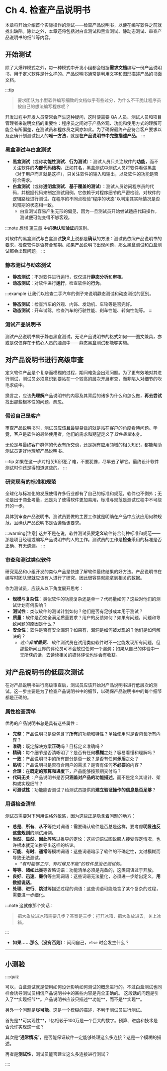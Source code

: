 # Ch 4. 检查产品说明书
本章将开始介绍首个实际操作的测试——检查产品说明书，以便在编写软件之前就找出缺陷。除此之外，本章还将包括对白盒测试和黑盒测试、静动态测试、审查产品说明书的细节等内容。

## 开始测试
除了大爆炸模式之外，每一种模式中开发小组都会根据**需求文档**编写一份产品说明书，用于定义软件是什么样的。产品说明书通常是利用文字和图形描述产品的书面文档。

:::tip
> 要求团队为小型软件编写细致的文档似乎有些过分，为什么不干脆让程序员按自己的想法编写程序呢？

开发过程中开发人员常常会产生这种疑问，这时便需要 QA 人员、测试人员和项目管理者来说明文档的重要性：程序员之间对于产品外观、功能和使用方式的理解可能会有所偏差，在测试员和程序员之间亦如此。为了确保最终产品符合客户要求以及正确计划测试投入的**唯一方法**，就是**在产品说明书中完整描述产品**。
:::

### 黑盒测试与白盒测试
- **黑盒测试**（或称**功能性测试**、**行为测试**）：测试人员只关注软件的**功能**，而不关注软件的**内部代码结构**。正如其名，黑盒测试中测试人员将软件看做黑盒（对于用户而言就是这样），只关注软件的输入和输出，以及软件的功能是否符合需求。
- **白盒测试**（或称**透明盒测试**、**基于覆盖的测试**）：测试人员访问程序员的代码，并根据代码来制定测试用例。它依赖于对程序细节的严密检验，对软件的逻辑路经进行测试。在程序的不同点检验“程序的状态”以判定其实际情况是否和预期的状态相一致。
  - 白盒测试容易产生无形的偏见，因为一旦测试员开始尝试适应代码操作，测试便可能变得不够客观。

:::note
想想 [第三章](./ch3-essence-of-testing.md#确认verification和验证validation) 中的**确认**和**验证**的区别。

对软件的黑盒测试与白盒测试**狭义上**说都是**确认**的方法：测试员依照产品说明书的要求，检查软件是否符合预期。如果产品说明书出现问题，那么黑盒测试和白盒测试都会出现问题。
:::

### 静态测试与动态测试
- **静态测试**：不对软件进行运行，仅仅进行**静态分析**和**审核**。
- **动态测试**：对软件进行**运行**，检查软件的**行为**。

:::example
让我们以检查二手汽车的例子来说明静态测试和动态测试的区别。
- **静态测试**：检查汽车的外观、内饰、发动机、车轮等是否完好。
- **动态测试**：开车试驾，检查汽车的行驶性能、刹车性能、转向性能等。
:::

### 测试产品说明书
测试产品说明书属于静态黑盒测试。无论产品说明书的格式如何——图文兼具，亦或是仅仅存在于核心人员的脑海中——静态黑盒测试都能够实施。

## 对产品说明书进行高级审查
定义软件产品是个复杂而模糊的过程，期间难免会出现问题。为了更有效地对其进行测试，测试员必须意识到要站在一个较高的层次开展审查，而非陷入对细节的吹毛求疵中。

换言之，应该**先理解**产品说明书的内容及其背后的诸多为什么和怎么做，**再去尝试**找出那些根本性的问题、疏忽。

### 假设自己是客户
审查产品说明书时，测试员应该且最容易做的就是站在客户的角度看待问题。毕竟，客户是软件的最终使用者，他们的需求和期望定义了*软件质量*本身。

无论是与最终客户群体的代表有所交谈，还是拥有应用领域的相关知识，都能帮助测试员更好地理解产品说明书。

:::tip
如果在这一步对相关知识犯了难，不要犹豫，尽早去了解它。最终设计软件测试时你还是得知道这些的。
:::

### 研究现有的标准和规范
全球化与标准化的发展使得许多行业都有了自己的标准和规范，软件也不例外；无论是出于商业考量，还是为了使得软件更加易用，标准与规范是测试过程中不可绕开的一步。

具体到审查产品说明书，测试员要做的主要工作就是明确在产品中应该应用何种规范，且确认产品说明书是否遵循该要求。

:::warning[注意]
这并不是在说，软件测试员要**定义**软件符合何种标准和规范——那是项目经理或编写产品说明书的人的工作。测试员的工作是**检查**采用的标准是否正确、有无遗漏。
:::

### 审查和测试类似软件
研究竞品和小组开发的类似产品是快速了解软件最终结果的好方法。产品说明书在编写时团队里就应该有人进行了研究，因此很容易就能拿到相关的数据。

作为测试员，应该从以下角度展开思考：

- **规模**与**复杂性**：类似软件的功能复杂还是单一？代码量如何？这些对他们的测试计划有何影响？
- **测试性**：类似软件的测试计划如何？他们是否有足够成本用于测试？
- **质量**：软件是否完全满足质量要求？用户的反馈如何？如果有问题，问题和导致问题的原因是什么？
- **安全性**：软件是否有安全漏洞？如果有，漏洞是如何被发现的？他们是如何解决的？
  - *这点**非常重要**。* 软件测试员在试用类似软件时不一定能发现所有问题，但那些新闻业界的评论员可不会放过任何一个漏洞；如果从自己的体验中一无所获的话，去读读相关的媒体评论也许会有收获。

## 对产品说明书的低层次测试
在对产品说明书进行高级审查后，测试员应该开始对产品说明书进行低层次的测试。这一步主要是为了检查产品说明书中的细节，以确保产品说明书中的每个细节都是正确的。

### 属性检查清单
优秀的产品说明书总是具有这些属性：

- **完整**：产品说明书是否包含了**所有**的功能和特性？单独使用时是否包含所有内容？
- **准确**：既定解决方案**正确**吗？目标定义准确吗？
- **精确**：每个细节是否清晰明了？是否有任何**模糊**之处？容易看懂和理解吗？
- **一致**：产品说明书中的所有部分是否一致？是否有任何**矛盾**之处？
- **贴切**：产品说明书是否符合用户的需求？是否有任何**不必要**的内容？
- **合理**：在**既定的预算和进度**下，产品能够按预期交付吗？
- **代码无关**：产品说明书是否**只涵盖对产品的功能描述**，而不是定义其设计、架构或实现细节？
- **可测试性**：功能能否测试？给测试员提供的**建立验证操作的信息是否足够**？

### 用语检查清单
测试员需要对下列用语格外敏感，因为这些正是隐含着问题的地方：

- **总是**、**所有**、**从不**等绝对词语：需要确认软件是否总是这样，要考虑**明显违反这些规则**的测试用例。
- **当然**、**显然**、**因此**等略过推导的定论：这些词语试图说服人接受假定情况，也许根本就无法推导出这样的结论。
- **可能**、**有时**、**通常**等模糊词语：这些词语暗示了软件的不确定性，太过模糊而导致无法测试。
  - *“有时能够工作、有时候又不能”的软件是没法测试的。*
- **等等**、**诸如此类**等省略词语：功能清单必须是完备的，这类词语过于开放。
- **良好**、**迅速**、**廉价**等主观词语：这些词语无法量化，必须进一步给出定义，**用数据说话**。
- **处理**、**进行**、**跳过**等描述过程的词语：这些词语可能隐含了某个复杂的过程，需要进一步细化。

:::note
这就像那个笑话：

> 把大象放进冰箱需要几步？答案是三步：打开冰箱，把大象放进去，关上冰箱。

:::

- **如果……那么（没有否则）**：问问自己，`else` 时会发生什么？

---

## 小测验

::::quiz
<br />

<Quiz question="软件测试员可以根据产品说明书进行白盒测试吗？">
可以，白盒测试就是使用如何设计影响如何测试的概念进行的。不过白盒测试也同样会诱导测试员相信产品说明书中的某些内容是完全正确的。
</Quiz>

<Quiz question="指出下述产品说明中的错误：当用户选择 Compact Memory 选项时，程序将使用 Huffman 解析矩阵方法尽可能压缩邮件列表数据。">
这段话的问题是引入了**实现细节**。产品说明书应该只描述**功能**，而不是**实现**。

另外一个问题是**尽可能**。这是一个模糊的描述，不利于测试员进行测试。
</Quiz>

<Quiz question="解释软件测试员应该担心下述产品说明中的哪些内容：尽管通常连接不超过100万个，但该软件允许多达1亿个并发连接。">
首先是**可实现性**，1亿相较于100万是一个巨大的数字。预算、进度和技术是否允许实现这一点？

其次是“**通常情况**”，是否能保证软件一定能够处理这么多连接？这是一个模糊的描述。

再者是**测试性**，测试员能否建立这么多连接进行测试？
</Quiz>

::::